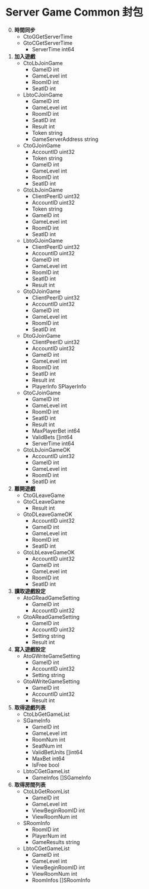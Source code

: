 Server Game Common 封包
=========================
0. **時間同步**
	- CtoGGetServerTime
	- GtoCGetServerTime
		- ServerTime int64
0. **加入遊戲**
	- CtoLbJoinGame
		- GameID    int
		- GameLevel int
		- RoomID    int
		- SeatID    int
	- LbtoCJoinGame
		- GameID            int
		- GameLevel         int
		- RoomID            int
		- SeatID            int
		- Result            int
		- Token             string
		- GameServerAddress string
	- CtoGJoinGame
		- AccountID uint32
		- Token     string
		- GameID    int
		- GameLevel int
		- RoomID    int
		- SeatID    int
	- GtoLbJoinGame
		- ClientPeerID uint32
		- AccountID    uint32
		- Token        string
		- GameID       int
		- GameLevel    int
		- RoomID       int
		- SeatID       int
	- LbtoGJoinGame
		- ClientPeerID uint32
		- AccountID    uint32
		- GameID       int
		- GameLevel    int
		- RoomID       int
		- SeatID       int
		- Result       int
	- GtoDJoinGame
		- ClientPeerID uint32
		- AccountID    uint32
		- GameID       int
		- GameLevel    int
		- RoomID       int
		- SeatID       int
	- DtoGJoinGame
		- ClientPeerID uint32
		- AccountID    uint32
		- GameID       int
		- GameLevel    int
		- RoomID       int
		- SeatID       int
		- Result       int
		- PlayerInfo   SPlayerInfo
	- GtoCJoinGame
		- GameID       int
		- GameLevel    int
		- RoomID       int
		- SeatID       int
		- Result       int
		- MaxPlayerBet int64
		- ValidBets    []int64
		- ServerTime   int64
	- GtoLbJoinGameOK
		- AccountID uint32
		- GameID    int
		- GameLevel int
		- RoomID    int
		- SeatID    int
0. **離開遊戲**
	- CtoGLeaveGame
	- GtoCLeaveGame
		- Result int
	- GtoDLeaveGameOK
		- AccountID uint32
		- GameID    int
		- GameLevel int
		- RoomID    int
		- SeatID    int
	- GtoLbLeaveGameOK
		- AccountID uint32
		- GameID    int
		- GameLevel int
		- RoomID    int
		- SeatID    int
0. **讀取遊戲設定**
	- AtoGReadGameSetting
		- GameID    int
		- AccountID uint32
	- GtoAReadGameSetting
		- GameID    int
		- AccountID uint32
		- Setting   string
		- Result    int
0. **寫入遊戲設定**
	- AtoGWriteGameSetting
		- GameID    int
		- AccountID uint32
		- Setting   string
	- GtoAWriteGameSetting
		- GameID    int
		- AccountID uint32
		- Result    int
0. **取得遊戲列表**
	- CtoLbGetGameList
	- SGameInfo
		- GameID        int
		- GameLevel     int
		- RoomNum       int
		- SeatNum       int
		- ValidBetUnits []int64
		- MaxBet        int64
		- IsFree        bool
	- LbtoCGetGameList
		- GameInfos []SGameInfo
0. **取得房間列表**
	- CtoLbGetRoomList
		- GameID          int
		- GameLevel       int
		- ViewBeginRoomID int
		- ViewRoomNum     int
	- SRoomInfo
		- RoomID      int
		- PlayerNum   int
		- GameResults string
	- LbtoCGetGameList
		- GameID          int
		- GameLevel       int
		- ViewBeginRoomID int
		- ViewRoomNum     int
		- RoomInfos       []SRoomInfo